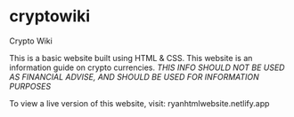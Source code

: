 # cryptowiki
Crypto Wiki

This is a basic website built using HTML & CSS. 
This website is an information guide on crypto currencies.
*THIS INFO SHOULD NOT BE USED AS FINANCIAL ADVISE, AND SHOULD BE USED FOR INFORMATION PURPOSES*

To view a live version of this website, visit: 
ryanhtmlwebsite.netlify.app

